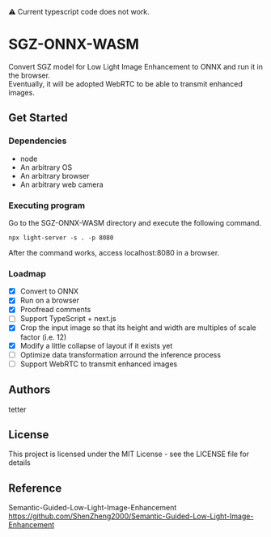 :warning: Current typescript code does not work.

# SGZ-ONNX-WASM
Convert SGZ model for Low Light Image Enhancement to ONNX and run it in the browser.  
Eventually, it will be adopted WebRTC to be able to transmit enhanced images.

## Get Started
### Dependencies
* node
* An arbitrary OS
* An arbitrary browser
* An arbitrary web camera

### Executing program
Go to the SGZ-ONNX-WASM directory and execute the following command.
```
npx light-server -s . -p 8080
```
After the command works, access localhost:8080 in a browser.

### Loadmap
- [x] Convert to ONNX
- [x] Run on a browser
- [x] Proofread comments
- [ ] Support TypeScript + next.js
- [x] Crop the input image so that its height and width are multiples of scale factor (i.e. 12)
- [x] Modify a little collapse of layout if it exists yet
- [ ] Optimize data transformation arround the inference process
- [ ] Support WebRTC to transmit enhanced images

## Authors
tetter

## License
This project is licensed under the MIT License - see the LICENSE file for details

## Reference
Semantic-Guided-Low-Light-Image-Enhancement  
https://github.com/ShenZheng2000/Semantic-Guided-Low-Light-Image-Enhancement
